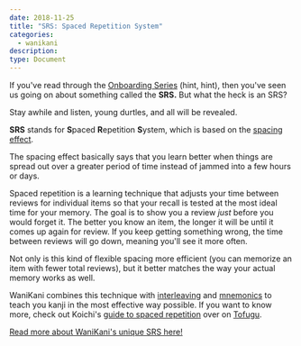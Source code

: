 ```yaml
---
date: 2018-11-25
title: "SRS: Spaced Repetition System"
categories:
  - wanikani
description:
type: Document
---
```


If you've read through the [Onboarding Series](/getting-started/how-wanikani-works/) (hint, hint), then you've seen us going on about something called the **SRS.** But what the heck is an SRS?

Stay awhile and listen, young durtles, and all will be revealed.

**SRS** stands for **S**paced **R**epetition **S**ystem, which is based on the [spacing effect](https://en.wikipedia.org/wiki/Spacing_effect).

The spacing effect basically says that you learn better when things are spread out over a greater period of time instead of jammed into a few hours or days.

Spaced repetition is a learning technique that adjusts your time between reviews for individual items so that your recall is tested at the most ideal time for your memory. The goal is to show you a review _just_ before you would forget it. The better you know an item, the longer it will be until it comes up again for review. If you keep getting something wrong, the time between reviews will go down, meaning you'll see it more often.

Not only is this kind of flexible spacing more efficient (you can memorize an item with fewer total reviews), but it better matches the way your actual memory works as well.

WaniKani combines this technique with [interleaving](https://www.tofugu.com/japanese/interleaving-japanese/) and [mnemonics](https://www.tofugu.com/series/japanese-mnemonics/) to teach you kanji in the most effective way possible. If you want to know more, check out Koichi's [guide to spaced repetition](https://www.tofugu.com/japanese/spaced-repetition/) over on [Tofugu](https://www.tofugu.com/).

[Read more about WaniKani's unique SRS here!](/wanikani/srs-stages/)
